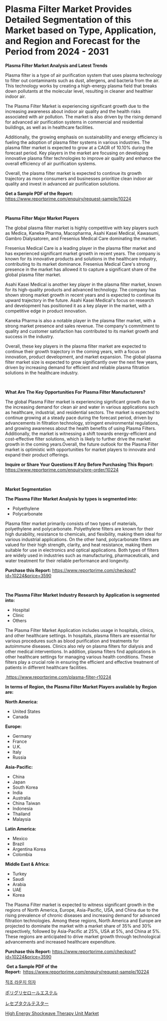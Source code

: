 <p><h1>Plasma Filter Market Provides Detailed Segmentation of this Market based on Type, Application, and Region and Forecast for the Period from 2024 - 2031</h1></p><p><strong>Plasma Filter Market Analysis and Latest Trends</strong></p>
<p><p>Plasma filter is a type of air purification system that uses plasma technology to filter out contaminants such as dust, allergens, and bacteria from the air. This technology works by creating a high-energy plasma field that breaks down pollutants at the molecular level, resulting in cleaner and healthier indoor air.</p><p>The Plasma Filter Market is experiencing significant growth due to the increasing awareness about indoor air quality and the health risks associated with air pollution. The market is also driven by the rising demand for advanced air purification systems in commercial and residential buildings, as well as in healthcare facilities.</p><p>Additionally, the growing emphasis on sustainability and energy efficiency is fueling the adoption of plasma filter systems in various industries. The plasma filter market is expected to grow at a CAGR of 10.10% during the forecast period. Key players in the market are focusing on developing innovative plasma filter technologies to improve air quality and enhance the overall efficiency of air purification systems.</p><p>Overall, the plasma filter market is expected to continue its growth trajectory as more consumers and businesses prioritize clean indoor air quality and invest in advanced air purification solutions.</p></p>
<p><strong>Get a Sample PDF of the Report:&nbsp;</strong> <a href="https://www.reportprime.com/enquiry/request-sample/10224">https://www.reportprime.com/enquiry/request-sample/10224</a></p>
<p>&nbsp;</p>
<p><strong>Plasma Filter Major Market Players</strong></p>
<p><p>The global plasma filter market is highly competitive with key players such as Medica, Kaneka Pharma, Macopharma, Asahi Kasei Medical, Kawasumi, Gambro Dialysatoren, and Fresenius Medical Care dominating the market.</p><p>Fresenius Medical Care is a leading player in the plasma filter market and has experienced significant market growth in recent years. The company is known for its innovative products and solutions in the healthcare industry, contributing to its market dominance. Fresenius Medical Care's strong presence in the market has allowed it to capture a significant share of the global plasma filter market.</p><p>Asahi Kasei Medical is another key player in the plasma filter market, known for its high-quality products and advanced technology. The company has shown strong market growth in recent years and is expected to continue its upward trajectory in the future. Asahi Kasei Medical's focus on research and development has positioned it as a key player in the market, with a competitive edge in product innovation.</p><p>Kaneka Pharma is also a notable player in the plasma filter market, with a strong market presence and sales revenue. The company's commitment to quality and customer satisfaction has contributed to its market growth and success in the industry.</p><p>Overall, these key players in the plasma filter market are expected to continue their growth trajectory in the coming years, with a focus on innovation, product development, and market expansion. The global plasma filter market size is expected to grow significantly over the next few years, driven by increasing demand for efficient and reliable plasma filtration solutions in the healthcare industry.</p></p>
<p>&nbsp;</p>
<p><strong>What Are The Key Opportunities For Plasma Filter Manufacturers?</strong></p>
<p><p>The global Plasma Filter market is experiencing significant growth due to the increasing demand for clean air and water in various applications such as healthcare, industrial, and residential sectors. The market is expected to continue growing at a steady pace during the forecast period, driven by advancements in filtration technology, stringent environmental regulations, and growing awareness about the health benefits of using Plasma Filters. Additionally, the market is witnessing a shift towards energy-efficient and cost-effective filter solutions, which is likely to further drive the market growth in the coming years.Overall, the future outlook for the Plasma Filter market is optimistic with opportunities for market players to innovate and expand their product offerings.</p></p>
<p><strong>Inquire or Share Your Questions If Any Before Purchasing This Report:</strong> <a href="https://www.reportprime.com/enquiry/pre-order/10224">https://www.reportprime.com/enquiry/pre-order/10224</a></p>
<p>&nbsp;</p>
<p><strong>Market Segmentation</strong></p>
<p><strong>The Plasma Filter Market Analysis by types is segmented into:</strong></p>
<p><ul><li>Polyethylene</li><li>Polycarbonate</li></ul></p>
<p><p>Plasma filter market primarily consists of two types of materials, polyethylene and polycarbonate. Polyethylene filters are known for their high durability, resistance to chemicals, and flexibility, making them ideal for various industrial applications. On the other hand, polycarbonate filters are valued for their high strength, clarity, and heat resistance, making them suitable for use in electronics and optical applications. Both types of filters are widely used in industries such as manufacturing, pharmaceuticals, and water treatment for their reliable performance and longevity.</p></p>
<p><strong>Purchase this Report:&nbsp;</strong><a href="https://www.reportprime.com/checkout?id=10224&price=3590">https://www.reportprime.com/checkout?id=10224&price=3590</a></p>
<p>&nbsp;</p>
<p><strong>The Plasma Filter Market Industry Research by Application is segmented into:</strong></p>
<p><ul><li>Hospital</li><li>Clinic</li><li>Others</li></ul></p>
<p><p>The Plasma Filter Market Application includes usage in hospitals, clinics, and other healthcare settings. In hospitals, plasma filters are essential for various procedures such as blood purification and treatments for autoimmune diseases. Clinics also rely on plasma filters for dialysis and other medical interventions. In addition, plasma filters find applications in other healthcare settings for managing various health conditions. These filters play a crucial role in ensuring the efficient and effective treatment of patients in different healthcare facilities.</p></p>
<p><a href="https://www.reportprime.com/plasma-filter-r10224">&nbsp;https://www.reportprime.com/plasma-filter-r10224</a></p>
<p><strong>In terms of Region, the Plasma Filter Market Players available by Region are:</strong></p>
<p>
    <p> <strong> North America: </strong>
        <ul>
            <li>United States</li>
            <li>Canada</li>
        </ul>
        </p> 
    <p> <strong> Europe: </strong>
        <ul>
            <li>Germany</li>
            <li>France</li>
            <li>U.K.</li>
            <li>Italy</li>
            <li>Russia</li>
        </ul>
        </p> 
    <p> <strong> Asia-Pacific: </strong>
        <ul>
            <li>China</li>
            <li>Japan</li>
            <li>South Korea</li>
            <li>India</li>
            <li>Australia</li>
            <li>China Taiwan</li>
            <li>Indonesia</li>
            <li>Thailand</li>
            <li>Malaysia</li>
        </ul>
        </p> 
    <p> <strong> Latin America: </strong>
        <ul>
            <li>Mexico</li>
            <li>Brazil</li>
            <li>Argentina Korea</li>
            <li>Colombia</li>
        </ul>
        </p> 
    <p> <strong> Middle East & Africa: </strong>
        <ul>
            <li>Turkey</li>
            <li>Saudi</li>
            <li>Arabia</li>
            <li>UAE</li>
            <li>Korea</li>
        </ul>
    </p>
    </p>
<p><p>The Plasma Filter market is expected to witness significant growth in the regions of North America, Europe, Asia-Pacific, USA, and China due to the rising prevalence of chronic diseases and increasing demand for advanced filtration technologies. Among these regions, North America and Europe are projected to dominate the market with a market share of 35% and 30% respectively, followed by Asia-Pacific at 25%, USA at 5%, and China at 5%. These regions are anticipated to drive market growth through technological advancements and increased healthcare expenditure.</p></p>
<p><strong>Purchase this Report: </strong><a href="https://www.reportprime.com/checkout?id=10224&price=3590">https://www.reportprime.com/checkout?id=10224&price=3590</a></p>
<p>&nbsp;<strong>Get a Sample PDF of the Report:&nbsp;&nbsp;</strong><a href="https://www.reportprime.com/enquiry/request-sample/10224">https://www.reportprime.com/enquiry/request-sample/10224</a></p>
<p><strong></strong></p>
<p><p><a href="https://github.com/jntpkh496620/Market-Research-Report-List-1/blob/main/310265721750.md">직조 라운지 의자</a></p><p><a href="https://medium.com/@thomassandoval55/%E5%A4%9A%E7%B3%96%E3%82%B0%E3%83%AA%E3%82%BB%E3%83%AD%E3%83%BC%E3%83%AB%E3%82%A8%E3%82%B9%E3%83%86%E3%83%AB%E5%B8%82%E5%A0%B4%E3%81%AE%E8%A6%8F%E6%A8%A1%E3%81%A8%E5%B8%82%E5%A0%B4%E5%8B%95%E5%90%91-%E5%AE%8C%E5%85%A8%E3%81%AA%E6%A5%AD%E7%95%8C%E6%A6%82%E8%A6%81-2024%E5%B9%B4%E3%81%8B%E3%82%892031%E5%B9%B4-18a2c5d0ce7f">ポリグリセロールエステル</a></p><p><a href="https://github.com/lababdou/Market-Research-Report-List-3/blob/main/652238423946.md">レセプタクルテスター</a></p><p><a href="https://github.com/NorbertYates/Market-Research-Report-List-4/blob/main/high-energy-shockwave-therapy-unit-market.md">High Energy Shockwave Therapy Unit Market</a></p></p>